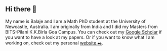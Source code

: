## Hi there 👋

My name is Balaje and I am a Math PhD student at the University of Newcastle, Australia. I am originally from India and I did my Masters from BITS-Pilani K.K.Birla Goa Campus. You can check out my [Google Scholar](https://scholar.google.com.au/citations?user=h_FPNVAAAAAJ&hl=en) if you want to have a look at my papers. Or if you want to know what I am working on, check out my personal [website :black_nib:](https://balaje.github.io).
